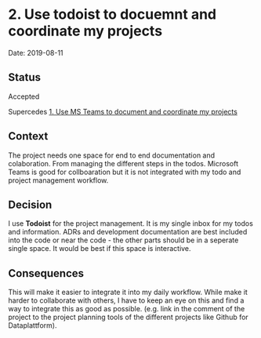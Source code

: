 # 2. Use todoist to docuemnt and coordinate my projects

Date: 2019-08-11

## Status

Accepted

Supercedes [1. Use MS Teams to document and coordinate my projects](0001-use-ms-teams-to-document-and-coordinate-my-projects.md)

## Context

The project needs one space for end to end documentation and colaboration. From managing the different steps in the todos. Microsoft Teams is good for collboaration but it is not integrated with my todo and project management workflow.

## Decision

I use **Todoist** for the project management. It is my single inbox for my todos and information. ADRs and development documentation are best included into the code or near the code - the other parts should be in a seperate single space. It would be best if this space is interactive.

## Consequences

This will make it easier to integrate it into my daily workflow. While make it harder to collaborate with others, I have to keep an eye on this and find a way to integrate this as good as possible. (e.g. link in the comment of the project to the project planning tools of the different projects like Github for Dataplattform).
